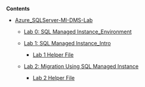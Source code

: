 **Contents**

<!-- TOC -->

- [Azure_SQLServer-MI-DMS-Lab](#hands-on-lab-step-by-step)

    - [Lab 0: SQL Managed Instance_Environment](https://github.com/SpektraSystems/Azure-SQLServer-MI-DMS-Lab/blob/master/cie-sqlmi-shared/Lab_0_%20SQL%20Managed%20Instance_Environment.pdf)

    - [Lab 1: SQL Managed Instance_Intro](https://github.com/SpektraSystems/Azure-SQLServer-MI-DMS-Lab/blob/master/cie-sqlmi-shared/Lab_1_%20SQL%20Managed%20Instance_Intro.pdf)
        - [Lab 1 Helper File](https://experienceazure.blob.core.windows.net/templates/sql-server-mi/Lab_1.txt)

    - [Lab 2: Migration Using SQL Managed Instance](https://github.com/akn9050/Azure-SQLServer-MI-DMS-Lab/blob/master/cie-sqlmi-shared/Lab_2_Migration_Using_SQL_Managed_Instance.pdf)
        - [Lab 2 Helper File](https://experienceazure.blob.core.windows.net/templates/sql-server-mi/Lab_2.txt)


<!-- /TOC -->
